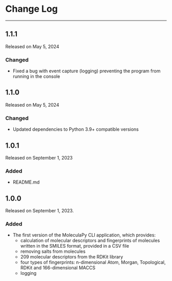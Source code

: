 # Change Log

---

## 1.1.1
Released on May 5, 2024

### Changed
* Fixed a bug with event capture (logging) preventing the program from running in the console

## 1.1.0
Released on May 5, 2024

### Changed
* Updated dependencies to Python 3.9+ compatible versions

## 1.0.1
Released on September 1, 2023

### Added
* README.md

## 1.0.0
Released on September 1, 2023.

### Added

* The first version of the MoleculaPy CLI application, which provides:
    - calculation of molecular descriptors and fingerprints of molecules written in the SMILES format, provided in a CSV file
    - removing salts from molecules
    - 209 molecular descriptors from the RDKit library
    - four types of fingerprints: n-dimensional Atom, Morgan, Topological, RDKit and 166-dimensional MACCS
    - logging